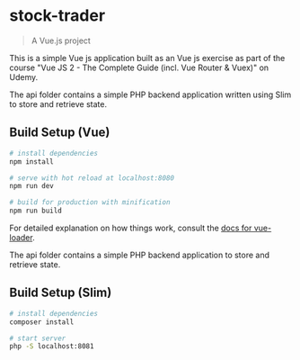 # stock-trader

> A Vue.js project

This is a simple Vue js application built as an Vue js exercise as part of the course "Vue JS 2 - The Complete Guide (incl. Vue Router & Vuex)" on Udemy.

The api folder contains a simple PHP backend application written using Slim to store and retrieve state.

## Build Setup (Vue)

``` bash
# install dependencies
npm install

# serve with hot reload at localhost:8080
npm run dev

# build for production with minification
npm run build
```

For detailed explanation on how things work, consult the [docs for vue-loader](http://vuejs.github.io/vue-loader).

The api folder contains a simple PHP backend application to store and retrieve state.

## Build Setup (Slim)

```bash
# install dependencies
composer install

# start server
php -S localhost:8081
```
